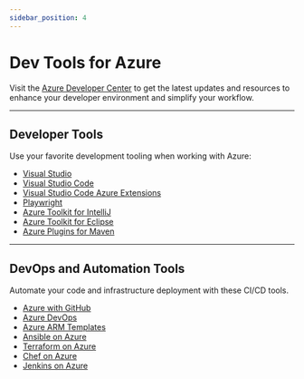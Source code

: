 ```yaml
---
sidebar_position: 4
---
```


# Dev Tools for Azure

Visit the [Azure Developer Center](https://docs.microsoft.com/en-us/azure/developer/) to get the latest updates and resources to enhance your developer environment and simplify your workflow.

---

## Developer Tools

Use your favorite development tooling when working with Azure:

 * [Visual Studio](https://visualstudio.microsoft.com/)
 * [Visual Studio Code](https://code.visualstudio.com/)
 * [Visual Studio Code Azure Extensions](https://code.visualstudio.com/docs/azure/extensions)
 * [Playwright](https://playwright.dev/)
 * [Azure Toolkit for IntelliJ](https://docs.microsoft.com/en-us/azure/developer/java/toolkit-for-intellij/)
 * [Azure Toolkit for Eclipse](https://docs.microsoft.com/en-us/azure/developer/java/toolkit-for-eclipse/)
 * [Azure Plugins for Maven](https://github.com/Microsoft/azure-maven-plugins#readme)
---

## DevOps and Automation Tools

Automate your code and infrastructure deployment with these CI/CD tools.

* [Azure with GitHub](https://docs.microsoft.com/en-us/azure/developer/github/) 
* [Azure DevOps](https://docs.microsoft.com/en-us/azure/devops/?view=azure-devops)
* [Azure ARM Templates](https://docs.microsoft.com/en-us/azure/azure-resource-manager/templates/)
* [Ansible on Azure](https://docs.microsoft.com/en-us/azure/developer/ansible/)
* [Terraform on Azure](https://docs.microsoft.com/en-us/azure/developer/terraform/)
* [Chef on Azure](https://docs.microsoft.com/en-us/azure/developer/chef/)
* [Jenkins on Azure](https://docs.microsoft.com/en-us/azure/developer/jenkins/)